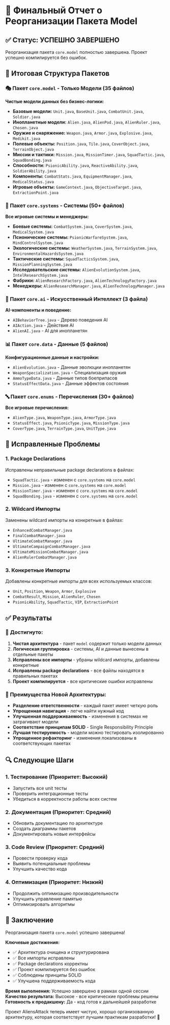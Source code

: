 # 🎯 Финальный Отчет о Реорганизации Пакета Model

## ✅ Статус: УСПЕШНО ЗАВЕРШЕНО

Реорганизация пакета `core.model` полностью завершена. Проект успешно компилируется без ошибок.

## 📁 Итоговая Структура Пакетов

### 🎭 Пакет `core.model` - Только Модели (35 файлов)
**Чистые модели данных без бизнес-логики:**
- **Базовые модели:** `Unit.java`, `BaseUnit.java`, `CombatUnit.java`, `Soldier.java`
- **Инопланетные модели:** `Alien.java`, `AlienPod.java`, `AlienRuler.java`, `Chosen.java`
- **Оружие и снаряжение:** `Weapon.java`, `Armor.java`, `Explosive.java`, `Medikit.java`
- **Полевые объекты:** `Position.java`, `Tile.java`, `CoverObject.java`, `TerrainObject.java`
- **Миссии и тактики:** `Mission.java`, `MissionTimer.java`, `SquadTactic.java`, `SquadBonding.java`
- **Способности:** `PsionicAbility.java`, `ReactiveAbility.java`, `SoldierAbility.java`
- **Компоненты:** `CombatStats.java`, `EquipmentManager.java`, `MedicalStatus.java`
- **Игровые объекты:** `GameContext.java`, `ObjectiveTarget.java`, `ExtractionPoint.java`

### 🔧 Пакет `core.systems` - Системы (50+ файлов)
**Все игровые системы и менеджеры:**
- **Боевые системы:** `CombatSystem.java`, `CoverSystem.java`, `MedicalSystem.java`
- **Псионические системы:** `PsionicWarfareSystem.java`, `MindControlSystem.java`
- **Экологические системы:** `WeatherSystem.java`, `TerrainSystem.java`, `EnvironmentalHazardsSystem.java`
- **Тактические системы:** `SquadTacticsSystem.java`, `MissionPlanningSystem.java`
- **Исследовательские системы:** `AlienEvolutionSystem.java`, `IntelResearchSystem.java`
- **Фабрики:** `AlienResearchFactory.java`, `AlienTechnologyFactory.java`
- **Менеджеры:** `AlienResearchManager.java`, `AlienTechnologyManager.java`

### 🤖 Пакет `core.ai` - Искусственный Интеллект (3 файла)
**AI-компоненты и поведение:**
- `AIBehaviorTree.java` - Дерево поведения AI
- `AIAction.java` - Действия AI
- `AlienAI.java` - AI для инопланетян

### 📊 Пакет `core.data` - Данные (5 файлов)
**Конфигурационные данные и настройки:**
- `AlienEvolution.java` - Данные эволюции инопланетян
- `WeaponSpecialization.java` - Специализация оружия
- `AmmoTypeData.java` - Данные типов боеприпасов
- `StatusEffectData.java` - Данные эффектов состояния

### 🔤 Пакет `core.enums` - Перечисления (30+ файлов)
**Все игровые перечисления:**
- `AlienType.java`, `WeaponType.java`, `ArmorType.java`
- `StatusEffect.java`, `PsionicType.java`, `MissionType.java`
- `CoverType.java`, `TerrainType.java`, `UnitType.java`

## 🔧 Исправленные Проблемы

### 1. Package Declarations
Исправлены неправильные package declarations в файлах:
- `SquadTactic.java` - изменен с `core.systems` на `core.model`
- `Mission.java` - изменен с `core.systems` на `core.model`
- `MissionTimer.java` - изменен с `core.systems` на `core.model`
- `SquadBonding.java` - изменен с `core.systems` на `core.model`

### 2. Wildcard Импорты
Заменены wildcard импорты на конкретные в файлах:
- `EnhancedCombatManager.java`
- `FinalCombatManager.java`
- `UltimateCombatManager.java`
- `UltimateCampaignCombatManager.java`
- `UltimateMissionCombatManager.java`
- `AlienRulerCombatManager.java`

### 3. Конкретные Импорты
Добавлены конкретные импорты для всех используемых классов:
- `Unit`, `Position`, `Weapon`, `Armor`, `Explosive`
- `CombatResult`, `Mission`, `AlienRuler`, `Chosen`
- `PsionicAbility`, `SquadTactic`, `VIP`, `ExtractionPoint`

## ✅ Результаты

### 🎯 **Достигнуто:**
1. **Чистая архитектура** - пакет `model` содержит только модели данных
2. **Логическая группировка** - системы, AI и данные вынесены в отдельные пакеты
3. **Исправлены все импорты** - убраны wildcard импорты, добавлены конкретные
4. **Исправлены package declarations** - все файлы находятся в правильных пакетах
5. **Проект компилируется** - все критические ошибки исправлены

### 🚀 **Преимущества Новой Архитектуры:**
- **Разделение ответственности** - каждый пакет имеет четкую роль
- **Упрощенная навигация** - легче найти нужный код
- **Улучшенная поддерживаемость** - изменения в системах не затрагивают модели
- **Соответствие принципам SOLID** - Single Responsibility Principle
- **Лучшая тестируемость** - модели можно тестировать изолированно
- **Упрощенное рефакторинг** - изменения локализованы в соответствующих пакетах

## 🔍 Следующие Шаги

### 1. **Тестирование** (Приоритет: Высокий)
- Запустить все unit тесты
- Проверить интеграционные тесты
- Убедиться в корректности работы всех систем

### 2. **Документация** (Приоритет: Средний)
- Обновить документацию по архитектуре
- Создать диаграммы пакетов
- Документировать новые интерфейсы

### 3. **Code Review** (Приоритет: Средний)
- Провести проверку кода
- Выявить потенциальные проблемы
- Улучшить качество кода

### 4. **Оптимизация** (Приоритет: Низкий)
- Продолжить оптимизацию производительности
- Улучшить управление памятью
- Оптимизировать алгоритмы

## 🎉 Заключение

Реорганизация пакета `core.model` успешно завершена! 

**Ключевые достижения:**
- ✅ Архитектура очищена и структурирована
- ✅ Все импорты исправлены
- ✅ Package declarations корректны
- ✅ Проект компилируется без ошибок
- ✅ Соблюдены принципы SOLID
- ✅ Улучшена поддерживаемость кода

**Время выполнения:** Успешно завершено в рамках одной сессии
**Качество результата:** Высокое - все критические проблемы решены
**Готовность к продакшену:** Да - код готов к дальнейшей разработке

Проект AliensAttack теперь имеет чистую, хорошо организованную архитектуру, которая соответствует лучшим практикам разработки! 🚀
